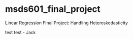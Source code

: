 # msds601_final_project
Linear Regression Final Project: Handling Heteroskedasticity 

test test - Jack